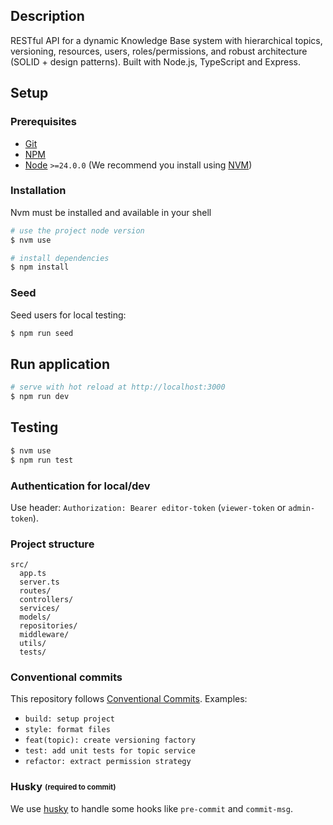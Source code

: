 ## Description

RESTful API for a dynamic Knowledge Base system with hierarchical topics, versioning, resources, users, roles/permissions, and robust architecture (SOLID + design patterns). Built with Node.js, TypeScript and Express.

## Setup

### Prerequisites

- [Git](https://git-scm.com/)
- [NPM](https://www.npmjs.com/)
- [Node](https://nodejs.org/en/) `>=24.0.0` (We recommend you install using [NVM](https://github.com/nvm-sh/nvm))

### Installation

Nvm must be installed and available in your shell

```bash
# use the project node version
$ nvm use

# install dependencies
$ npm install
```

### Seed

Seed users for local testing:

```bash
$ npm run seed
```

## Run application

```bash
# serve with hot reload at http://localhost:3000
$ npm run dev
```

## Testing

```bash
$ nvm use
$ npm run test
```

### Authentication for local/dev

Use header: `Authorization: Bearer editor-token` (`viewer-token` or `admin-token`).

### Project structure

```
src/
  app.ts
  server.ts
  routes/
  controllers/
  services/
  models/
  repositories/
  middleware/
  utils/
  tests/
```

### Conventional commits

This repository follows [Conventional Commits](https://www.conventionalcommits.org/en/v1.0.0/). Examples:

- `build: setup project`
- `style: format files`
- `feat(topic): create versioning factory`
- `test: add unit tests for topic service`
- `refactor: extract permission strategy`

### Husky <sub><sup>(required to commit)</sup></sub>

We use [husky](https://www.npmjs.com/package/husky) to handle some hooks like `pre-commit` and `commit-msg`.
